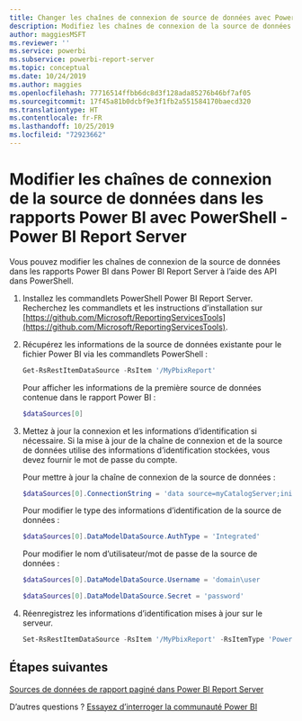 ```yaml
---
title: Changer les chaînes de connexion de source de données avec PowerShell
description: Modifiez les chaînes de connexion de la source de données à l’aide des API dans PowerShell - Power BI Report Server.
author: maggiesMSFT
ms.reviewer: ''
ms.service: powerbi
ms.subservice: powerbi-report-server
ms.topic: conceptual
ms.date: 10/24/2019
ms.author: maggies
ms.openlocfilehash: 77716514ffbb6dc8d3f128ada85276b46bf7af05
ms.sourcegitcommit: 17f45a81b0dcbf9e3f1fb2a551584170baecd320
ms.translationtype: HT
ms.contentlocale: fr-FR
ms.lasthandoff: 10/25/2019
ms.locfileid: "72923662"
---
```

# <a name="change-data-source-connection-strings-in-power-bi-reports-with-powershell---power-bi-report-server"></a>Modifier les chaînes de connexion de la source de données dans les rapports Power BI avec PowerShell - Power BI Report Server

Vous pouvez modifier les chaînes de connexion de la source de données dans les rapports Power BI dans Power BI Report Server à l’aide des API dans PowerShell. 

1. Installez les commandlets PowerShell Power BI Report Server. Recherchez les commandlets et les instructions d’installation sur [https://github.com/Microsoft/ReportingServicesTools](https://github.com/Microsoft/ReportingServicesTools). 

2. Récupérez les informations de la source de données existante pour le fichier Power BI via les commandlets PowerShell :

    ```powershell
    Get-RsRestItemDataSource -RsItem '/MyPbixReport'
    ```

    Pour afficher les informations de la première source de données contenue dans le rapport Power BI : 

    ```powershell
    $dataSources[0]
    ```

3. Mettez à jour la connexion et les informations d’identification si nécessaire. Si la mise à jour de la chaîne de connexion et de la source de données utilise des informations d’identification stockées, vous devez fournir le mot de passe du compte. 

    Pour mettre à jour la chaîne de connexion de la source de données :

    ```powershell
    $dataSources[0].ConnectionString = 'data source=myCatalogServer;initial catalog=ReportServer;persist security info=False' 
    ```

    Pour modifier le type des informations d’identification de la source de données :

    ```powershell
    $dataSources[0].DataModelDataSource.AuthType = 'Integrated'
    ```

    Pour modifier le nom d’utilisateur/mot de passe de la source de données :

    ```powershell
    $dataSources[0].DataModelDataSource.Username = 'domain\user
    ```
    ```powershell
    $dataSources[0].DataModelDataSource.Secret = 'password'
    ```

4. Réenregistrez les informations d’identification mises à jour sur le serveur.

    ```powershell
    Set-RsRestItemDataSource -RsItem '/MyPbixReport' -RsItemType 'PowerBIReport' -DataSources $dataSources
    ```

## <a name="next-steps"></a>Étapes suivantes

[Sources de données de rapport paginé dans Power BI Report Server](connect-data-sources.md) 

D’autres questions ? [Essayez d’interroger la communauté Power BI](https://community.powerbi.com/)

